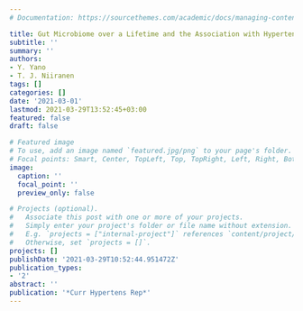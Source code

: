 ```yaml
---
# Documentation: https://sourcethemes.com/academic/docs/managing-content/

title: Gut Microbiome over a Lifetime and the Association with Hypertension
subtitle: ''
summary: ''
authors:
- Y. Yano
- T. J. Niiranen
tags: []
categories: []
date: '2021-03-01'
lastmod: 2021-03-29T13:52:45+03:00
featured: false
draft: false

# Featured image
# To use, add an image named `featured.jpg/png` to your page's folder.
# Focal points: Smart, Center, TopLeft, Top, TopRight, Left, Right, BottomLeft, Bottom, BottomRight.
image:
  caption: ''
  focal_point: ''
  preview_only: false

# Projects (optional).
#   Associate this post with one or more of your projects.
#   Simply enter your project's folder or file name without extension.
#   E.g. `projects = ["internal-project"]` references `content/project/deep-learning/index.md`.
#   Otherwise, set `projects = []`.
projects: []
publishDate: '2021-03-29T10:52:44.951472Z'
publication_types:
- '2'
abstract: ''
publication: '*Curr Hypertens Rep*'
---
```

